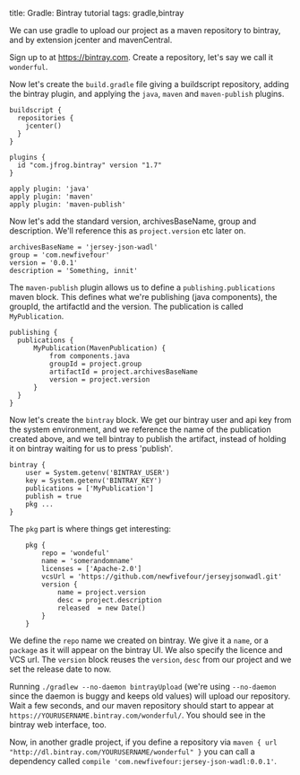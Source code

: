 title: Gradle: Bintray tutorial
tags: gradle,bintray

We can use gradle to upload our project as a maven repository to bintray, and by extension jcenter and mavenCentral.

Sign up to at https://bintray.com. Create a repository, let's say we call it `wonderful`.

Now let's create the `build.gradle` file giving a buildscript repository, adding the bintray plugin, and applying the `java`, `maven` and `maven-publish` plugins. 

    buildscript {
      repositories {
        jcenter()
      }
    }
    
    plugins {
      id "com.jfrog.bintray" version "1.7"
    }
    
    apply plugin: 'java'
    apply plugin: 'maven'
    apply plugin: 'maven-publish'

Now let's add the standard version, archivesBaseName, group and description. We'll reference this as `project.version` etc later on.

    archivesBaseName = 'jersey-json-wadl'
    group = 'com.newfivefour'
    version = '0.0.1'
    description = 'Something, innit'

The `maven-publish` plugin allows us to define a `publishing.publications` maven block. This defines what we're publishing (java components), the groupId, the artifactId and the version. The publication is called `MyPublication`.

    publishing {
      publications {
          MyPublication(MavenPublication) {
              from components.java
              groupId = project.group
              artifactId = project.archivesBaseName
              version = project.version
          }
      }
    }

Now let's create the `bintray` block. We get our bintray user and api key from the system environment, and we reference the name of the publication created above, and we tell bintray to publish the artifact, instead of holding it on bintray waiting for us to press 'publish'.

    bintray {
        user = System.getenv('BINTRAY_USER')
        key = System.getenv('BINTRAY_KEY')
        publications = ['MyPublication']
        publish = true
        pkg ...
    }

The `pkg` part is where things get interesting: 

        pkg {
            repo = 'wondeful'
            name = 'somerandomname'
            licenses = ['Apache-2.0']
            vcsUrl = 'https://github.com/newfivefour/jerseyjsonwadl.git'
            version {
                name = project.version
                desc = project.description
                released  = new Date()
            }
        }

We define the `repo` name we created on bintray. We give it a `name`, or a `package` as it will appear on the bintray UI. We also specify the licence and VCS url. The `version` block reuses the `version`, `desc` from our project and we set the release date to now.

Running `./gradlew --no-daemon bintrayUpload` (we're using `--no-daemon` since the daemon is buggy and keeps old values) will upload our repository. Wait a few seconds, and our maven repository should start to appear at `https://YOURUSERNAME.bintray.com/wonderful/`. You should see in the bintray web interface, too.

Now, in another gradle project, if you define a repository via `maven { url "http://dl.bintray.com/YOURUSERNAME/wonderful" }` you can call a dependency called `compile 'com.newfivefour:jersey-json-wadl:0.0.1'`.
